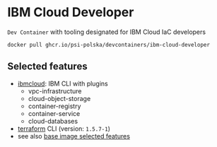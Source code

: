 # IBM Cloud Developer

`Dev Container` with tooling designated for IBM Cloud IaC developers

```shell
docker pull ghcr.io/psi-polska/devcontainers/ibm-cloud-developer
```

## Selected features

* [ibmcloud](https://cloud.ibm.com/docs/cli): IBM CLI with plugins
  * vpc-infrastructure
  * cloud-object-storage
  * container-registry
  * container-service
  * cloud-databases
* [terraform](https://developer.hashicorp.com/terraform/cli) CLI (version: `1.5.7-1`)
* see also [base image selected features](../base/README.md#selected-features)
